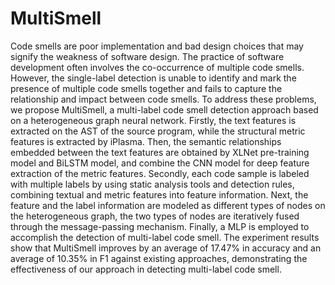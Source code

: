 # MultiSmell
Code smells are poor implementation and bad design choices that may signify the weakness of software design. The practice of software development often involves the co-occurrence of multiple code smells. However, the single-label detection is unable to identify and mark the presence of multiple code smells together and fails to capture the relationship and impact between code smells. To address these problems, we propose MultiSmell, a multi-label code smell detection approach based on a heterogeneous graph neural network.
Firstly, the text features is extracted on the AST of the source program, while the structural metric features is extracted by iPlasma. Then, the semantic relationships embedded between the text features are obtained by XLNet pre-training model and BiLSTM model, and combine the CNN model for deep feature extraction of the metric features. Secondly, each code sample is labeled with multiple labels by using static analysis tools and detection rules, combining textual and metric features into feature information. Next, the feature and the label information are modeled as different types of nodes on the heterogeneous graph, the two types of nodes are iteratively fused through the message-passing mechanism. Finally, a MLP is employed to accomplish the detection of multi-label code smell.
The experiment results show that MultiSmell improves by an average of 17.47% in accuracy and an average of 10.35% in F1 against existing approaches, demonstrating the effectiveness of our approach in detecting multi-label code smell.
